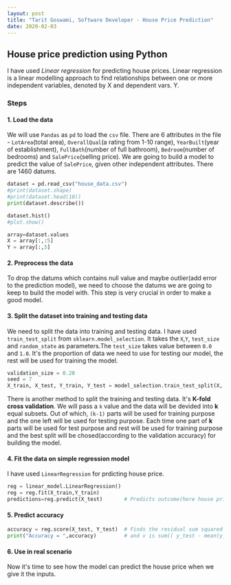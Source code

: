 ```yaml
---
layout: post
title: "Tarit Goswami, Software Developer - House Price Prediction"
date: 2020-02-03
---
```


## House price prediction using Python
I have used *Linear regression* for predicting house prices. Linear regression is a linear modelling approach to find relationships between one or more independent variables, denoted by X and dependent vars. Y. 

### Steps 
#### 1. Load the data
We will use `Pandas` as `pd` to load the `csv` file. There are 6 attributes in the file - `LotArea`(total area), `OverallQual`(a rating from 1-10 range), `YearBuilt`(year of establishment), `FullBath`(number of full bathroom), `Bedroom`(number of bedrooms) and `SalePrice`(selling price). We are going to build a model to predict the value of `SalePrice`, given other independent attributes. There are 1460 datums. 
```python 3
dataset = pd.read_csv("house_data.csv")
#print(dataset.shape)
#print(dataset.head(10))
print(dataset.describe())

dataset.hist()
#plot.show()

array=dataset.values
X = array[:,:5]
Y = array[:,5] 
```
#### 2. Preprocess the data
To drop the datums which contains null value and maybe outlier(add error to the prediction model), we need to choose the datums we are going to keep to build the model with. This step is very crucial in order to make a good model. 

#### 3. Split the dataset into training and testing data
We need to split the data into training and testing data. I have used `train_test_split` from `sklearn.model_selection`. It takes the `X`,`Y`, `test_size` and `random_state` as parameters.The `test_size` takes value between `0.0` and `1.0`. It's the proportion of data we need to use for testing our model, the rest will be used for training the model. 

```python 3
validation_size = 0.20
seed = 7
X_train, X_test, Y_train, Y_test = model_selection.train_test_split(X, Y, test_size = validation_size, random_state = seed)
```

There is another method to split the training and testing data. It's **K-fold cross validation**. We will pass a `k` value and the data will be devided into **k** equal subsets. Out of which, `(k-1)` parts will be used for training purpose and the one left will be used for testing purpose. Each time one part of **k** parts will be used for test purpose and rest will be used for training purpose and the best split will be chosed(according to the validation accuracy) for building the model. 
#### 4. Fit the data on simple regression model 
I have used `LinearRegression` for prdicting house price. 
```python 3
reg = linear_model.LinearRegression()
reg = reg.fit(X_train,Y_train)
predictions=reg.predict(X_test)       # Predicts outcome(here house price) for the test dataset 
```
#### 5. Predict accuracy 
```python 3
accuracy = reg.score(X_test, Y_test)  # Finds the residual sum squared error, i.e; (1-u/v) where u = sum((y_test - y_pred)^2)
print("Accuracy = ",accuracy)         # and v is sum(( y_test - mean(y_test) )^2) 
```
#### 6. Use in real scenario
Now it's time to see how the model can predict the house price when we give it the inputs.
